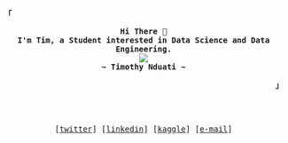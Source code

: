 <!-- timothynn's Aesthetic GitHub Profile -->
<div align="justify">

<!-- Profile -->
<p align="left"><strong><samp>「</samp></strong></p>
  <p align="center">
    <samp>
      <b>
        Hi There 👋
      <br>
        I'm Tim, a Student interested in Data Science and Data Engineering.
      </b>
      <br>
        <image src="https://readme-typing-svg.herokuapp.com?font=Iosevka&size=16&color=74c7ec&center=true&width=410&height=45&lines=I+code+beautiful+and+aesthetic+programs.">
      <br>
      <b>
        ~ Timothy Nduati ~
      </b>
    </samp>
  </p>
<p align="right"><strong><samp>」</samp></strong></p>

<br><br>

  
 <!-- Contact Me -->
<p align="center">
  <samp>
    [<a href="https://twitter.com/im4_tim">twitter</a>]
    [<a href="https://www.linkedin.com/in/timothynn/">linkedin</a>]
    [<a href="https://kaggle.com/timothynnduati">kaggle</a>]
<!--     [<a href="https://open.spotify.com/user/ekazfabw073ezlpum4qlcze2b?si=db69a0ccf47243d5">spotify</a>] -->
    [<a href="mailto:timothynn08@gmail.com">e-mail</a>]
    
    
  </samp>
</p>

  
<!-- <details>
<summary><samp><b>More Info</b></samp></summary>

 -->


<!-- <h2></h2><br> -->

<!-- Profile Views Badge -->
<!-- <p align="center">
  <samp>
  <a href="#--------">
    <img src="https://komarev.com/ghpvc/?username=timothynn&label=Profile+Views&color=grey" alt="profile views" /> 
  </a>
  </samp>
</p>
 -->
<!-- Github Trophy -->
<!-- <div align="center">
  <table>
    <tr>
      <td><a href="#--------"><img align="center" alt="GitHub Trophy" src="https://github-trophies.vercel.app/?username=timothynn&rank=SECRET,SSS,SS,S,AAA,AA,A&row=2&column=3&margin-w=15&margin-h=15&no-frame=true&theme=nord&bg_color=1e1e2e&text_color=cdd6f4&icon_color=cba6f7&title_color=94e2d5"></a></td>
    </tr>
  </table>
</div> -->

<!-- Github Stats -->
<!-- <div align="center">
  <table>
    <tr>
      <td><a href="#--------"><img height="140px" align="center" alt="GitHub Stats" src="https://github-readme-stats.vercel.app/api?username=timothynn&count_private=true&show_icons=true&include_all_commits=true&line_height=21&hide_border=true&bg_color=1e1e2e&text_color=cdd6f4&icon_color=cba6f7&title_color=94e2d5"/></a></td>
      <td><a href="#--------"><img height="140px" align="center" alt="Top Languages" src="https://github-readme-stats.vercel.app/api/top-langs/?username=timothynn&layout=compact&line_height=21&hide_border=true&bg_color=1e1e2e&text_color=cdd6f4&icon_color=cba6f7&title_color=94e2d5"/></a></td>
    </tr>
  </table>
</div> -->

</details>
</div>






































<!--  <a href="#">
  <img align="center" src="https://github.com/timothynn/timothynn/blob/main/header.png">
</a>

##### 

<p align="center">
Welcome to my profile. I'm a student pursing Computer Science. I'm interested Data Engineering. I mainly focus on Machine Learning, Feature Engineering, Time Series ETL Pipelines and CI/CD Pipelines, Data Warehousing and Data Lakes. 
<p>

<p>
 <a href="#">
   <img width="50%" align="center" src="https://github-readme-stats.vercel.app/api?username=timothynn&show_icons=true&layout=compact&hide_border=True&theme=github_dark&hide_title=true" />
 </a>
 <a href="#">
   <img width="48%" align="center" src="https://github-readme-stats.vercel.app/api/top-langs/?username=timothynn&layout=compact&hide_border=True&show_icons=true&theme=github_dark" />
 </a>
</p>

<p align="center">
 <a href="#" >
   <img align="center" src="https://streak-stats.demolab.com/?user=timothynn&theme=tokyonight_duo&hide_border=true" />
 </a>
</p>

<p align="end">
 <b>"We become what we think about", </b>
 <i>Earl Nightingale.</i>
</p>
 -->

<!--


[![Tim's GitHub stats](https://github-readme-stats.vercel.app/api?username=timothynn&show_icons=false&hide_border=True&theme=github_dark&hide_title=true)]() 
[![Languages](https://github-readme-stats.vercel.app/api/top-langs/?username=timothynn&layout=compact&hide_border=True&show_icons=true&theme=github_dark)]()

**timoluxinne/timoluxinne** is a ✨ _special_ ✨ repository because its `README.md` (this file) appears on your GitHub profile.
https://open.spotify.com/user/ekazfabw073ezlpum4qlcze2b?si=c0d2be08bd014fd3
Here are some ideas to get you started:

- 🔭 I’m currently working on ...
- 🌱 I’m currently learning ...
- 👯 I’m looking to collaborate on ...
- 🤔 I’m looking for help with ...
- 💬 Ask me about ...
- 📫 How to reach me: ...
- 😄 Pronouns: ...
- ⚡ Fun fact: ...
-->

